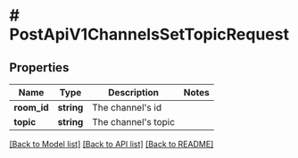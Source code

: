 # # PostApiV1ChannelsSetTopicRequest

## Properties

Name | Type | Description | Notes
------------ | ------------- | ------------- | -------------
**room_id** | **string** | The channel&#39;s id |
**topic** | **string** | The channel&#39;s topic |

[[Back to Model list]](../../README.md#models) [[Back to API list]](../../README.md#endpoints) [[Back to README]](../../README.md)
